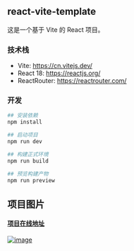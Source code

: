## react-vite-template

这是一个基于 Vite 的 React 项目。

### 技术栈

- Vite: https://cn.vitejs.dev/
- React 18: https://reactjs.org/
- ReactRouter: https://reactrouter.com/

### 开发

```bash
## 安装依赖
npm install

## 启动项目
npm run dev

## 构建正式环境
npm run build

## 预览构建产物
npm run preview
```

## 项目图片

#### [项目在线地址](https://eele.ga/)

[![image](https://gitee.com/zhouz_927/notes/raw/main/%E6%B7%B7%E5%90%88/image/111.png)](https://gitee.com/zhouz_927/notes/raw/main/%E6%B7%B7%E5%90%88/image/111.png)
